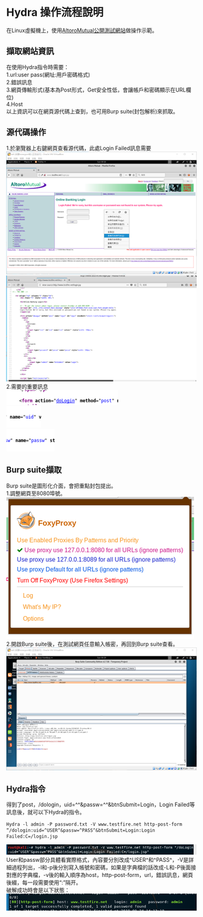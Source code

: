 # Hydra 操作流程說明
在Linux虛擬機上，使用[AltoroMutual公開測試網站](http://www.testfire.net/)做操作示範。   
## 擷取網站資訊
在使用Hydra指令時需要：  
1.url:user pass(網址:用戶密碼格式)   
2.錯誤訊息   
3.網頁傳輸形式(基本為Post形式，Get安全性低，會讓帳戶和密碼顯示在URL欄位)    
4.Host   
以上資訊可以在網頁源代碼上查到，也可用Burp suite(封包解析)來抓取。  
## 源代碼操作
1.於瀏覽器上右鍵網頁查看源代碼，此處Login Failed訊息需要   
![image](https://github.com/LarrySu508/website-security/blob/master/Hydra%E6%93%8D%E4%BD%9C%E8%AA%AA%E6%98%8E/a.png)      
![image](https://github.com/LarrySu508/website-security/blob/master/Hydra%E6%93%8D%E4%BD%9C%E8%AA%AA%E6%98%8E/b.png)   
2.需要的重要訊息   
![image](https://github.com/LarrySu508/website-security/blob/master/Hydra%E6%93%8D%E4%BD%9C%E8%AA%AA%E6%98%8E/c.png)   
![image](https://github.com/LarrySu508/website-security/blob/master/Hydra%E6%93%8D%E4%BD%9C%E8%AA%AA%E6%98%8E/d.png)   
![image](https://github.com/LarrySu508/website-security/blob/master/Hydra%E6%93%8D%E4%BD%9C%E8%AA%AA%E6%98%8E/e.png)   
## Burp suite擷取
Burp suite是圖形化介面，會把重點封包提出。  
1.調整網頁至8080埠號。   
![image](https://github.com/LarrySu508/website-security/blob/master/Hydra%E6%93%8D%E4%BD%9C%E8%AA%AA%E6%98%8E/f.png)  
2.開啟Burp suite後，在測試網頁任意輸入帳密，再回到Burp suite查看。  
![image](https://github.com/LarrySu508/website-security/blob/master/Hydra%E6%93%8D%E4%BD%9C%E8%AA%AA%E6%98%8E/g.png)  
## Hydra指令
得到了post，/dologin，uid=^^&passw=^^&btnSubmit=Login，Login Failed等訊息後，就可以下Hydra的指令。  
```
Hydra -l admin -P password.txt -V www.testfire.net http-post-form “/dologin:uid=^USER^&passw=^PASS^&btnSubmit=Login:Login Failed:C=/login.jsp
```
![image](https://github.com/LarrySu508/website-security/blob/master/Hydra%E6%93%8D%E4%BD%9C%E8%AA%AA%E6%98%8E/h.png)   
User和passw部分具體看實際格式，內容要分別改成^USER^和^PASS^，-V是詳細過程列出，-l和-p後分別寫入帳號和密碼，如果是字典檔的話改成-L和-P後面接對應的字典檔，-v後的輸入順序為host，http-post-form，url，錯誤訊息，網頁後綴，每一段需要使用“:”隔开。  
破解成功時會是以下狀態：  
![image](https://github.com/LarrySu508/website-security/blob/master/Hydra%E6%93%8D%E4%BD%9C%E8%AA%AA%E6%98%8E/fin.png)   